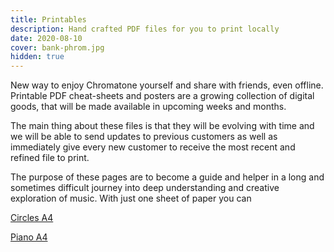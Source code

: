 ```yaml
---
title: Printables
description: Hand crafted PDF files for you to print locally
date: 2020-08-10
cover: bank-phrom.jpg
hidden: true
---
```


New way to enjoy Chromatone yourself and share with friends, even offline. Printable PDF cheat-sheets and posters are a growing collection of digital goods, that will be made available in upcoming weeks and months.

The main thing about these files is that they will be evolving with time and we will be able to send updates to previous customers as well as immediately give every new customer to receive the most recent and refined file to print.

The purpose of these pages are to become a guide and helper in a long and sometimes difficult journey into deep understanding and creative exploration of music. With just one sheet of paper you can

[Circles A4](./circles-a4/index)

[Piano A4](./piano-a4/index)
